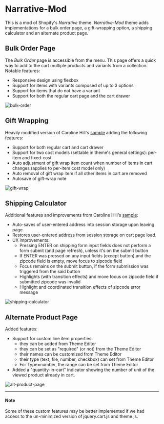 # Narrative-Mod

This is a mod of Shopify's *Narrative* theme.  *Narrative-Mod* theme adds implementations for a bulk order page, a gift-wrapping option, a shipping calculator and an alternate product page.

## Bulk Order Page
The *Bulk Order* page is accessible from the menu. This page offers a quick way to add to the cart multiple products and variants from a collection.
Notable features:
- Responsive design using flexbox
- Support for items with variants composed of up to 3 options
- Support for items that do not have a variant
- Support for both the regular cart page and the cart drawer

![bulk-order](https://user-images.githubusercontent.com/4752832/29793864-9b4d62b8-8c13-11e7-80d3-d01e48bf2a0b.png)

## Gift Wrapping
Heavily modified version of Caroline Hill's [sample](https://github.com/carolineschnapp/carolineschnapp-gift-wrap/blob/master/gift-wrapping-multiple-charge.liquid) adding the following features:

- Support for both regular cart and cart drawer
- Support for two cost models (settable in theme's general settings): per-item and fixed-cost
- Auto adjustment of gift wrap item count when number of items in cart changes (applies to per-item cost model only)
- Auto removal of gift wrap item if all other items in cart are removed
- Autosave of gift-wrap note

![gift-wrap](https://user-images.githubusercontent.com/4752832/29793871-a38e3ac4-8c13-11e7-8c02-eaac8d26f6cd.png)

## Shipping Calculator
Additional features and improvements from Caroline Hill's [sample](https://github.com/carolineschnapp/shipping-calculator/blob/master/shipping-calculator.liquid):
- Auto-saves of user-entered address into session storage upon leaving page.
- Restores user-entered address from session storage on cart page load.
- UX improvements:
     - Pressing ENTER on shipping form input fields does not perform a form submit (and page refresh), unless it's on the submit button
     - If ENTER was pressed on any input fields (except button) and the zipcode field is empty, move focus to zipcode field
     - Focus remains on the submit button, if the form submission was triggered from the said button
     - Highlights (with transition effects) and move focus on zipcode field if submitted zipcode was invalid
     - Highlight and coordinated transition effects of zipcode error message

![shipping-calculator](https://user-images.githubusercontent.com/4752832/29793874-a5a6d7c6-8c13-11e7-86a7-b39623b4b18a.png)
     
## Alternate Product Page
Added features:
- Support for custom line item properties.
    - they can be added from Theme Editor
    - they can be set as "required" (or not) from the Theme Editor
    - their names can be customized from Theme Editor
    - their type (text, file, number, checkbox) can set from Theme Editor
    - For Type=number, the range can be set from Theme Editor
- Added a "quantity-in-cart" indicator showing the number of unit of the viewed product already in cart.

![alt-product-page](https://user-images.githubusercontent.com/4752832/29793881-aacd856a-8c13-11e7-9210-35269824ac3f.png)

- - - 
#### Note
Some of these custom features may be better implemented if we had access to the un-minimized version of jquery.cart.js and theme.js.
